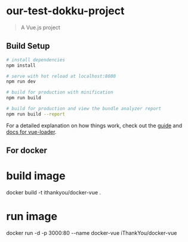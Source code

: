# our-test-dokku-project

> A Vue.js project

## Build Setup

``` bash
# install dependencies
npm install

# serve with hot reload at localhost:8080
npm run dev

# build for production with minification
npm run build

# build for production and view the bundle analyzer report
npm run build --report
```

For a detailed explanation on how things work, check out the [guide](http://vuejs-templates.github.io/webpack/) and [docs for vue-loader](http://vuejs.github.io/vue-loader).



## For docker

# build image
docker build -t ithankyou/docker-vue .

# run image
docker run -d -p 3000:80 --name docker-vue iThankYou/docker-vue
